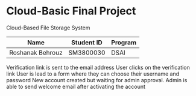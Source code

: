 # Cloud-Basic Final Project
Cloud-Based File Storage System

| Name | Student ID |Program|
| ------------- | ------------- | ------- |
| Roshanak Behrouz  | SM3800030 |  DSAI  |

Verification link is sent to the email address
User clicks on the verification link
User is lead to a form where they can choose their username and password
New account created but waiting for admin approval.
Admin is able to send welcome email after activating the account
